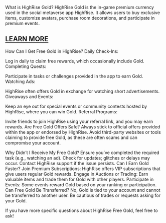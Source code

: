 What is HighRise Gold?
HighRise Gold is the in-game premium currency used in the social metaverse app HighRise. It allows users to buy exclusive items, customize avatars, purchase room decorations, and participate in premium events.

<h2><a href="https://allresources.xyz/highrise.html/">LEARN MORE</a></h2>

How Can I Get Free Gold in HighRise?
Daily Check-Ins:

Log in daily to claim free rewards, which occasionally include Gold.
Completing Quests:

Participate in tasks or challenges provided in the app to earn Gold.
Watching Ads:

HighRise often offers Gold in exchange for watching short advertisements.
Giveaways and Events:

Keep an eye out for special events or community contests hosted by HighRise, where you can win Gold.
Referral Programs:

Invite friends to join HighRise using your referral link, and you may earn rewards.
Are Free Gold Offers Safe?
Always stick to official offers provided within the app or endorsed by HighRise. Avoid third-party websites or tools claiming to provide free Gold, as these are often scams and can compromise your account.

Why Didn’t I Receive My Free Gold?
Ensure you’ve completed the required task (e.g., watching an ad).
Check for updates; glitches or delays may occur.
Contact HighRise support if the issue persists.
Can I Earn Gold Faster?
Join Premium Subscriptions: HighRise offers VIP subscriptions that give users regular Gold rewards.
Engage in Auctions or Trading: Earn valuable items and trade them for Gold with other players.
Participate in Events: Some events reward Gold based on your ranking or participation.
Can Free Gold Be Transferred?
No, Gold is tied to your account and cannot be transferred to another user. Be cautious of trades or requests asking for your Gold.

If you have more specific questions about HighRise Free Gold, feel free to ask!
